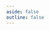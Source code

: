 ```yaml
---
aside: false
outline: false
---
```


<Container url="https://www.mubu.com/doc/1bKlzv2cCSK#m" />

<script setup>
    import Container from './../../../src/components/container.vue'
</script>